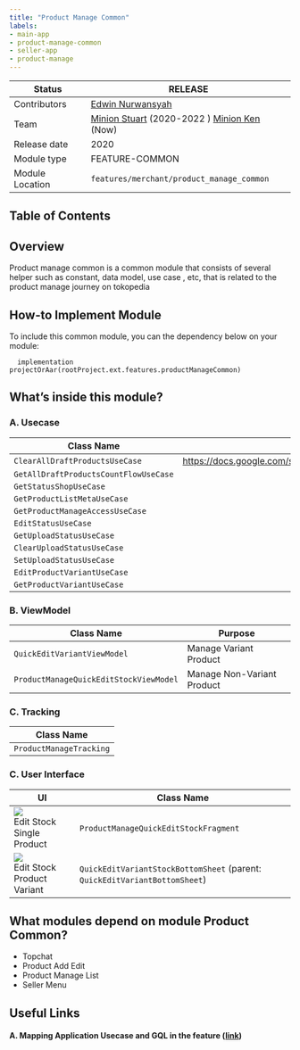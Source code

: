 ```yaml
---
title: "Product Manage Common"
labels:
- main-app
- product-manage-common
- seller-app
- product-manage
---
```



| **Status** |  <!--start status:GREEN-->RELEASE<!--end status-->  |
| --- | --- |
| Contributors | [Edwin Nurwansyah](https://tokopedia.atlassian.net/wiki/people/622e71a875f257006a98bab9?ref=confluence)  |
| Team | [Minion Stuart](https://tokopedia.atlassian.net/people/team/eeba862a-bd9d-472c-b901-415b15b1a37e) (2020-2022 ) [Minion Ken](https://tokopedia.atlassian.net/people/team/0ac7bdd0-19b2-4196-8711-b1a0a4b07178) (Now) |
| Release date | 2020 |
| Module type |  <!--start status:YELLOW-->FEATURE-COMMON<!--end status--> |
| Module Location | `features/merchant/product_manage_common` |

## Table of Contents

<!--toc-->

## Overview

Product manage common is a common module that consists of several helper such as constant, data model, use case , etc, that is related to the product manage journey on tokopedia

## How-to Implement Module

To include this common module, you can the dependency below on your module:



```
  implementation projectOrAar(rootProject.ext.features.productManageCommon)
```

## What’s inside this module?

### A. Usecase



| **Class Name** | **For More Detail** |
| --- | --- |
| `ClearAllDraftProductsUseCase` | <https://docs.google.com/spreadsheets/d/1Xcq_gQXHVNynz37eFuOIWLv8x21jN6bhztQOcMOjwdc/edit#gid=0>  |
| `GetAllDraftProductsCountFlowUseCase` |
| `GetStatusShopUseCase` |
| `GetProductListMetaUseCase` |
| `GetProductManageAccessUseCase` |
| `EditStatusUseCase` |
| `GetUploadStatusUseCase` |
| `ClearUploadStatusUseCase` |
| `SetUploadStatusUseCase` |
| `EditProductVariantUseCase` |
| `GetProductVariantUseCase` |

### B. ViewModel



| **Class Name** | **Purpose** |
| --- | --- |
| `QuickEditVariantViewModel` | Manage Variant Product |
| `ProductManageQuickEditStockViewModel` | Manage Non-Variant Product |

### C. Tracking



| **Class Name** |
| --- |
| `ProductManageTracking` |

### C. User Interface



| **UI** | **Class Name** |
| --- | --- |
| ![](http://docs-android.tokopedia.net/images/docs/features/Screenshot_1676460051.png)<br/>Edit Stock Single Product | `ProductManageQuickEditStockFragment` |
| ![](http://docs-android.tokopedia.net/images/docs/features/Screenshot_1676517901.png)<br/>Edit Stock Product Variant | `QuickEditVariantStockBottomSheet` (parent: `QuickEditVariantBottomSheet`) |

## What modules depend on module Product Common?

- Topchat
- Product Add Edit
- Product Manage List
- Seller Menu

## Useful Links

#### A. Mapping Application Usecase and GQL in the feature ([link](https://docs.google.com/spreadsheets/d/1Xcq_gQXHVNynz37eFuOIWLv8x21jN6bhztQOcMOjwdc/edit?usp=sharing))

